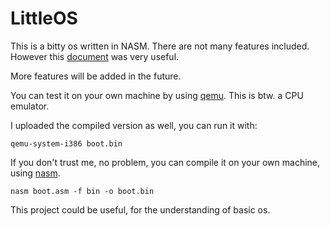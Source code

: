 # LittleOS
This is a bitty os written in NASM. There are not many features included. However this [document](https://www.cs.bham.ac.uk/~exr/lectures/opsys/10_11/lectures/os-dev.pdf) was very useful.

More features will be added in the future.

You can test it on your own machine by using [qemu](https://www.qemu.org/). This is btw. a CPU emulator. 

I uploaded the compiled version as well, you can run it with:

```
qemu-system-i386 boot.bin
```
If you don't trust me, no problem, you can compile it on your own machine, using [nasm](https://www.nasm.us/). 

```
nasm boot.asm -f bin -o boot.bin
```

This project could be useful, for the understanding of basic os.

